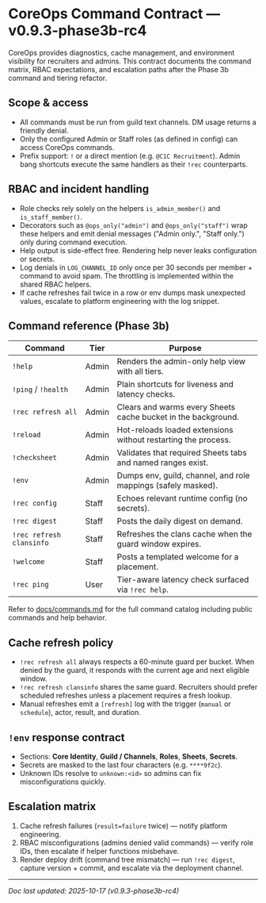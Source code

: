 # CoreOps Command Contract — v0.9.3-phase3b-rc4

CoreOps provides diagnostics, cache management, and environment visibility for recruiters
and admins. This contract documents the command matrix, RBAC expectations, and escalation
paths after the Phase 3b command and tiering refactor.

## Scope & access

- All commands must be run from guild text channels. DM usage returns a friendly denial.
- Only the configured Admin or Staff roles (as defined in config) can access CoreOps
  commands.
- Prefix support: `!` or a direct mention (e.g. `@C1C Recruitment`). Admin bang shortcuts
  execute the same handlers as their `!rec` counterparts.

## RBAC and incident handling

- Role checks rely solely on the helpers `is_admin_member()` and `is_staff_member()`.
- Decorators such as `@ops_only("admin")` and `@ops_only("staff")` wrap these helpers and
  emit denial messages ("Admin only.", "Staff only.") only during command execution.
- Help output is side-effect free. Rendering help never leaks configuration or secrets.
- Log denials in `LOG_CHANNEL_ID` only once per 30 seconds per member + command to avoid
  spam. The throttling is implemented within the shared RBAC helpers.
- If cache refreshes fail twice in a row or env dumps mask unexpected values, escalate to
  platform engineering with the log snippet.

## Command reference (Phase 3b)

| Command | Tier | Purpose |
| --- | --- | --- |
| `!help` | Admin | Renders the admin-only help view with all tiers.
| `!ping` / `!health` | Admin | Plain shortcuts for liveness and latency checks.
| `!rec refresh all` | Admin | Clears and warms every Sheets cache bucket in the background.
| `!reload` | Admin | Hot-reloads loaded extensions without restarting the process.
| `!checksheet` | Admin | Validates that required Sheets tabs and named ranges exist.
| `!env` | Admin | Dumps env, guild, channel, and role mappings (safely masked).
| `!rec config` | Staff | Echoes relevant runtime config (no secrets).
| `!rec digest` | Staff | Posts the daily digest on demand.
| `!rec refresh clansinfo` | Staff | Refreshes the clans cache when the guard window expires.
| `!welcome` | Staff | Posts a templated welcome for a placement.
| `!rec ping` | User | Tier-aware latency check surfaced via `!rec help`.

Refer to [docs/commands.md](commands.md) for the full command catalog including public
commands and help behavior.

## Cache refresh policy

- `!rec refresh all` always respects a 60-minute guard per bucket. When denied by the
  guard, it responds with the current age and next eligible window.
- `!rec refresh clansinfo` shares the same guard. Recruiters should prefer scheduled
  refreshes unless a placement requires a fresh lookup.
- Manual refreshes emit a `[refresh]` log with the trigger (`manual` or `schedule`), actor,
  result, and duration.

## `!env` response contract

- Sections: **Core Identity**, **Guild / Channels**, **Roles**, **Sheets**, **Secrets**.
- Secrets are masked to the last four characters (e.g. `****9f2c`).
- Unknown IDs resolve to `unknown:<id>` so admins can fix misconfigurations quickly.

## Escalation matrix

1. Cache refresh failures (`result=failure` twice) — notify platform engineering.
2. RBAC misconfigurations (admins denied valid commands) — verify role IDs, then escalate
   if helper functions misbehave.
3. Render deploy drift (command tree mismatch) — run `!rec digest`, capture version +
   commit, and escalate via the deployment channel.

---

_Doc last updated: 2025-10-17 (v0.9.3-phase3b-rc4)_
